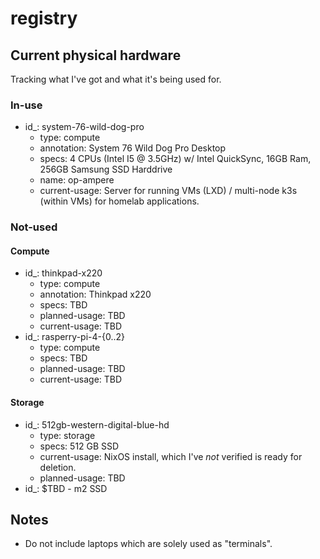 # registry

## Current physical hardware

Tracking what I've got and what it's being used for.

### In-use

- id_: system-76-wild-dog-pro
    - type: compute
    - annotation: System 76 Wild Dog Pro Desktop
    - specs: 4 CPUs (Intel I5 @ 3.5GHz) w/ Intel QuickSync, 16GB Ram, 256GB Samsung SSD Harddrive
    - name: op-ampere
    - current-usage: Server for running VMs (LXD) / multi-node k3s (within VMs) for homelab applications.

### Not-used

#### Compute

- id_: thinkpad-x220
    - type: compute
    - annotation: Thinkpad x220
    - specs: TBD
    - planned-usage: TBD
    - current-usage: TBD
- id_: rasperry-pi-4-{0..2}
    - type: compute
    - specs: TBD
    - planned-usage: TBD
    - current-usage: TBD

#### Storage

- id_: 512gb-western-digital-blue-hd
    - type: storage
    - specs: 512 GB SSD
    - current-usage: NixOS install, which I've _not_ verified is ready for
      deletion.
    - planned-usage: TBD
- id_: $TBD - m2 SSD

## Notes

- Do not include laptops which are solely used as "terminals".
